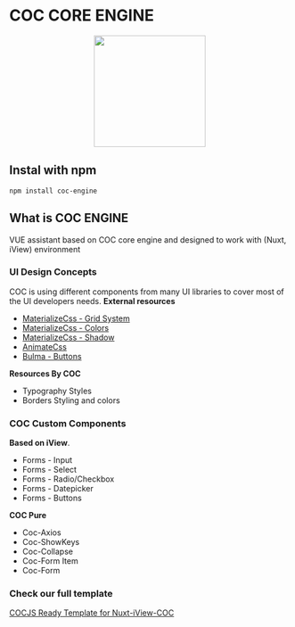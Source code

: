 

# COC CORE ENGINE
<p align="center">
  <img width="200" height="200" src="https://avatars2.githubusercontent.com/u/44804821?s=400&u=c2252c15889114f4fa1128f60b3156e9f1f2131e&v=4">
</p>

## Instal with npm 

```
npm install coc-engine
```

## What is COC ENGINE

VUE assistant based on COC core engine and designed to work with (Nuxt, iView) environment


### UI Design Concepts
COC is using different components from many UI libraries to cover most of the UI developers needs.
**External resources**
 - [MaterializeCss - Grid System](https://materializecss.com/grid.html)
 - [MaterializeCss - Colors](https://materializecss.com/color.html)
 - [MaterializeCss - Shadow](https://materializecss.com/shadow.html)
 - [AnimateCss](https://daneden.github.io/animate.css/)
 - [Bulma - Buttons](https://bulma.io/documentation/elements/button/)
 
 **Resources By COC**
 - Typography Styles
 - Borders Styling and colors

### COC Custom Components 
**Based on iView**.
 - Forms -  Input
 - Forms -  Select
 - Forms -  Radio/Checkbox
 - Forms -  Datepicker
 - Forms -  Buttons

**COC Pure**
 - Coc-Axios
 - Coc-ShowKeys
 - Coc-Collapse
 - Coc-Form Item
 - Coc-Form


### Check our full template
[COCJS Ready Template for Nuxt-iView-COC](https://cocjs.github.io/Nuxt-iView-Template/)